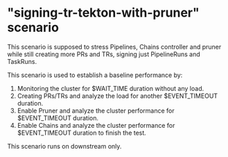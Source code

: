 # "signing-tr-tekton-with-pruner" scenario

This scenario is supposed to stress Pipelines, Chains controller and pruner while still creating more PRs and TRs, signing just PipelineRuns and TaskRuns.

This scenario is used to establish a baseline performance by:
1. Monitoring the cluster for $WAIT_TIME duration without any load.
2. Creating PRs/TRs and analyze the load for another $EVENT_TIMEOUT duration.
3. Enable Pruner and analyze the cluster performance for $EVENT_TIMEOUT duration.
4. Enable Chains and analyze the cluster performance for $EVENT_TIMEOUT duration to finish the test.

This scenario runs on downstream only.
